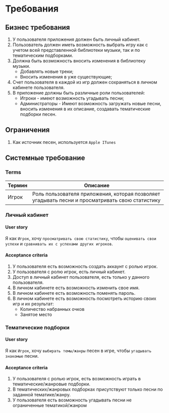 # Требования

## Бизнес требования

1. У пользователя приложения должен быть личный кабинет.
2. Пользователь должен иметь возможность выбрать игру как с учетом всей представленной библиотеки музыки, так и по тематическим подборками.
3. Должна быть возможность вносить изменения в библиотеку музыки.
    * Добавлять новые треки;
    * Вносить изменения в уже существующие;
4. Счет пользователя в каждой из игр должен сохраняться в личном кабинете пользователя.
5. В приложение должны быть различные роли пользователей:
    * Игроки - имеют возможность угадывать песни;
    * Администраторы - Имеют возможность загружать новые песни, вносить изменения в их описание, создавать тематические подборки песен.

## Ограничения

1. Как источник песен, используется `Apple ITunes`


## Системные требование

### Terms

|Термин|Описание|
|------|--------|
|Игрок| Роль пользователя приложения, которая позволяет угадывать песни и просматривать свою статистику|

### Личный кабинет

#### User story
Я как `Игрок`, хочу `просматривать свою статистику`, чтобы `оценивать свои успехи` и `сравнивать их с успехами других игроков`.

#### Acceptance criteria
1. У пользователя есть возможность создать аккаунт с ролью игрок.
2. У пользователя с ролю игрок, есть личный кабинет.
3. Доступ в личный кабинет пользователя, есть только у данного пользователя.
4. В личном кабинете есть возможность изменить свое имя.
5. В личном кабинете есть возможность поменять пароль.
6. В личном кабинете есть возможность посмотреть историю своих игр и их результат:
    * Количество набранных очков
    * Занятое место

### Тематические подборки

#### User story
Я как `Игрок`, хочу `выбирать темы/жанры` песен в игре, чтобы `угадывать знакомые` песни.

#### Acceptance criteria
1. У пользователя с ролью игрок, есть возможность играть в тематические/жанровые подборки.
2. В тематических/жанровых подборках присутствуют только песни по заданной тематике/жанру.
3. У пользователя есть возможность угадывать песни не ограниченные тематикой/жанром